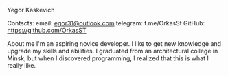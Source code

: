 Yegor Kaskevich

Contscts:
email: egor31@outlook.com
telegram: t.me/OrkasSt
GitHub: https://github.com/OrkasST

About me
I'm an aspiring novice developer. I like to get new knowledge and upgrade my skills and abilities.
I graduated from an architectural college in Minsk, but when I discovered programming, I realized that this is what I really like.